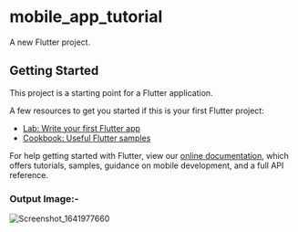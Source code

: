 # mobile_app_tutorial

A new Flutter project.

## Getting Started

This project is a starting point for a Flutter application.

A few resources to get you started if this is your first Flutter project:

- [Lab: Write your first Flutter app](https://flutter.dev/docs/get-started/codelab)
- [Cookbook: Useful Flutter samples](https://flutter.dev/docs/cookbook)

For help getting started with Flutter, view our
[online documentation](https://flutter.dev/docs), which offers tutorials,
samples, guidance on mobile development, and a full API reference.

### Output Image:-

![Screenshot_1641977660](https://user-images.githubusercontent.com/28776639/149097089-c7c160fd-d22c-43c4-be1a-666e5e9c8047.png)
